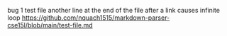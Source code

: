 bug 1 test file
another line at the end of the file after a link causes infinite loop
https://github.com/nquach1515/markdown-parser-cse15l/blob/main/test-file.md

